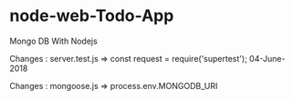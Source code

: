 # node-web-Todo-App
Mongo DB With Nodejs

Changes : server.test.js => const request = require('supertest'); 04-June-2018

Changes : mongoose.js => process.env.MONGODB_URI
